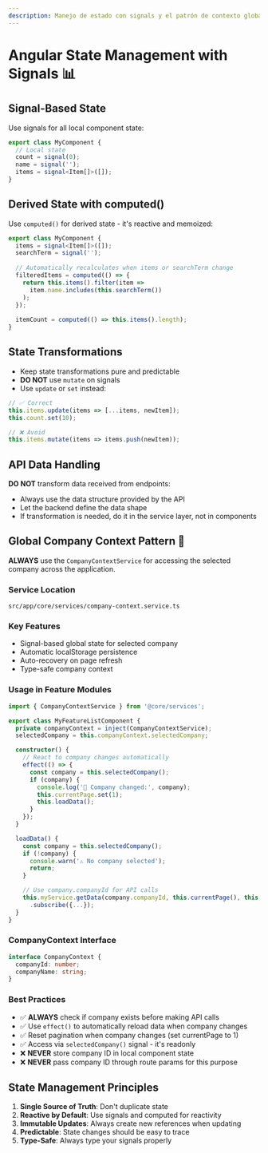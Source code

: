 ```yaml
---
description: Manejo de estado con signals y el patrón de contexto global de compañía. Usa esto cuando trabajes con estado local, estado derivado, o necesites acceder a la compañía seleccionada globalmente.
---
```


# Angular State Management with Signals 📊

## Signal-Based State

Use signals for all local component state:

```typescript
export class MyComponent {
  // Local state
  count = signal(0);
  name = signal('');
  items = signal<Item[]>([]);
}
```

## Derived State with computed()

Use `computed()` for derived state - it's reactive and memoized:

```typescript
export class MyComponent {
  items = signal<Item[]>([]);
  searchTerm = signal('');
  
  // Automatically recalculates when items or searchTerm change
  filteredItems = computed(() => {
    return this.items().filter(item => 
      item.name.includes(this.searchTerm())
    );
  });
  
  itemCount = computed(() => this.items().length);
}
```

## State Transformations

- Keep state transformations pure and predictable
- **DO NOT** use `mutate` on signals
- Use `update` or `set` instead:

```typescript
// ✅ Correct
this.items.update(items => [...items, newItem]);
this.count.set(10);

// ❌ Avoid
this.items.mutate(items => items.push(newItem));
```

## API Data Handling

**DO NOT** transform data received from endpoints:

- Always use the data structure provided by the API
- Let the backend define the data shape
- If transformation is needed, do it in the service layer, not in components

## Global Company Context Pattern 🏢

**ALWAYS** use the `CompanyContextService` for accessing the selected company across the application.

### Service Location

`src/app/core/services/company-context.service.ts`

### Key Features

- Signal-based global state for selected company
- Automatic localStorage persistence
- Auto-recovery on page refresh
- Type-safe company context

### Usage in Feature Modules

```typescript
import { CompanyContextService } from '@core/services';

export class MyFeatureListComponent {
  private companyContext = inject(CompanyContextService);
  selectedCompany = this.companyContext.selectedCompany;

  constructor() {
    // React to company changes automatically
    effect(() => {
      const company = this.selectedCompany();
      if (company) {
        console.log('🏢 Company changed:', company);
        this.currentPage.set(1);
        this.loadData();
      }
    });
  }

  loadData() {
    const company = this.selectedCompany();
    if (!company) {
      console.warn('⚠️ No company selected');
      return;
    }

    // Use company.companyId for API calls
    this.myService.getData(company.companyId, this.currentPage(), this.pageSize())
      .subscribe({...});
  }
}
```

### CompanyContext Interface

```typescript
interface CompanyContext {
  companyId: number;
  companyName: string;
}
```

### Best Practices

- ✅ **ALWAYS** check if company exists before making API calls
- ✅ Use `effect()` to automatically reload data when company changes
- ✅ Reset pagination when company changes (set currentPage to 1)
- ✅ Access via `selectedCompany()` signal - it's readonly
- ❌ **NEVER** store company ID in local component state
- ❌ **NEVER** pass company ID through route params for this purpose

## State Management Principles

1. **Single Source of Truth**: Don't duplicate state
2. **Reactive by Default**: Use signals and computed for reactivity
3. **Immutable Updates**: Always create new references when updating
4. **Predictable**: State changes should be easy to trace
5. **Type-Safe**: Always type your signals properly

